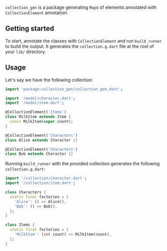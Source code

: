 `collection_gen` is a package generating `Map`s of elements annotated with `CollectionElement` annotation.

## Getting started

To start, annotate the classes with `CollectionElement` and run `build_runner` to build the output. It generates the `collection.g.dart` file at the root of your `lib/` directory.

## Usage

Let's say we have the following collection:
```dart
import 'package:collection_gen/collection_gen.dart';

import '/model/character.dart';
import '/model/item.dart';

@CollectionElement('Items')
class MilkItem extends Item {
  const MilkItem(super.count);
}

@CollectionElement('Characters')
class Alice extends Character {}

@CollectionElement('Characters')
class Bob extends Character {}
```

Running `build_runner` with the provided collection generates the following `collection.g.dart`:

```dart
import '/collection/character.dart';
import '/collection/item.dart';

class Characters {
  static final factories = {
    'Alice': () => Alice(),
    'Bob': () => Bob(),
  };
}

class Items {
  static final factories = {
    'MilkItem': (int count) => MilkItem(count),
  };
}
```

